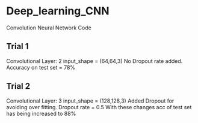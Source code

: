 # Deep_learning_CNN
Convolution Neural Network Code


## Trial 1
Convolutional Layer: 2
input_shape = (64,64,3)
No Dropout rate added.
Accuracy on test set = 78%

## Trial 2
Convolutional Layer: 3
input_shape = (128,128,3)
Added Dropout for avoiding over fitting. Dropout rate = 0.5
With these changes acc of test set has being increased to 88%
